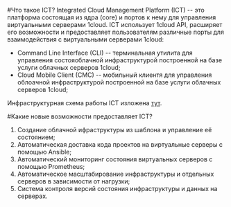 #Что такое ICT?
Integrated Cloud Management Platform (ICT) -- это платформа состоящая из ядра (core) и портов к нему для управления виртуальными серверами 1cloud. ICT использует 1cloud API, расширяет его возможности и предоставляет пользователям различные порты для взаимодействия с виртуальными серверами 1cloud:
 - Command Line Interface (CLI) -- терминальная утилита для управления состояоблачной инфраструктурой построенной на базе услуги облачных серверов 1cloud;
 - Cloud Mobile Client (CMC) -- мобильный клиентя для управления облоачной инфраструктурой построенной на базе услуги облачных серверов 1cloud;

 Инфраструктурная схема работы ICT изложена [тут](https://viewer.diagrams.net/?tags=%7B%7D&target=blank&highlight=0000ff&edit=_blank&layers=1&nav=1&title=ict_structure#Uhttps%3A%2F%2Fdrive.google.com%2Fuc%3Fid%3D1r3REuJH7bmRvqbQoNRy7ZMsqUef1TMVk%26export%3Ddownload).

 #Какие новые возможности предоставляет ICT?
 1. Создание облачной ифраструктуры из шаблона и управление её состоянием;
 2. Автоматическая доставка кода проектов на виртуальные серверы с помощью Ansible;
 3. Автоматический мониторинг состояния виртуальных серверов с помощью Prometheus;
 4. Автоматическое масштабирование инфраструктуры и отдельных серверов в зависимости от нагрузки;
 5. Система контроля версий состояния инфраструктуры и данных на серверах.  